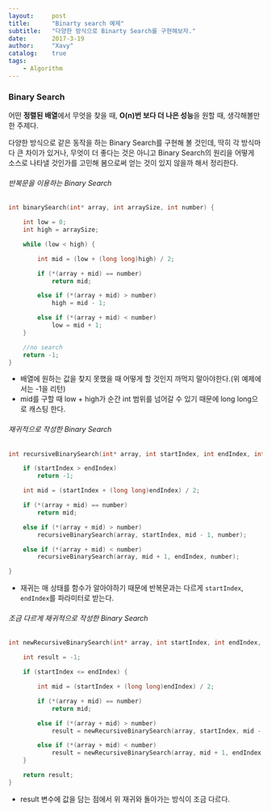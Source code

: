 ```yaml
---
layout:     post
title:      "Binarty search 예제"
subtitle:   "다양한 방식으로 Binarty Search를 구현해보자."
date:       2017-3-19
author:     "Xavy"
catalog:    true
tags:
    - Algorithm
---
```


### Binary Search

어떤 **정렬된 배열**에서 무엇을 찾을 때, **O(n)번 보다 더 나은 성능**을 원할 때, 생각해볼만한 주제다.

다양한 방식으로 같은 동작을 하는 Binary Search를 구현해 볼 것인데, 딱히 각 방식마다 큰 차이가 있거나, 무엇이 더 좋다는 것은 아니고 Binary Search의 원리을 어떻게 소스로 나타낼 것인가를 고민해 봄으로써 얻는 것이 있지 않을까 해서 정리한다.

###### 반복문을 이용하는 Binary Search

```c++
int binarySearch(int* array, int arraySize, int number) {

	int low = 0;
	int high = arraySize;

	while (low < high) {

		int mid = (low + (long long)high) / 2;

		if (*(array + mid) == number) 
			return mid;

		else if (*(array + mid) > number)
			high = mid - 1;

		else if (*(array + mid) < number)
			low = mid + 1;
	}

	//no search
	return -1;
}
```

- 배열에 원하는 값을 찾지 못했을 때 어떻게 할 것인지 까먹지 말아야한다.(위 예제에서는 -1을 리턴)
- mid를 구할 때 low + high가 순간 int 범위를 넘어갈 수 있기 때문에 long long으로 캐스팅 한다.

###### 재귀적으로 작성한 Binary Search

```C++
int recursiveBinarySearch(int* array, int startIndex, int endIndex, int number) {

	if (startIndex > endIndex)
		return -1;

	int mid = (startIndex + (long long)endIndex) / 2;

	if (*(array + mid) == number)
		return mid;

	else if (*(array + mid) > number)
		recursiveBinarySearch(array, startIndex, mid - 1, number);

	else if (*(array + mid) < number)
		recursiveBinarySearch(array, mid + 1, endIndex, number);

}
```

- 재귀는 매 상태를 함수가 알아야하기 때문에 반복문과는 다르게 `startIndex`, `endIndex`를 파라미터로 받는다.

###### 조금 다르게 재귀적으로 작성한 Binary Search

```C++
int newRecursiveBinarySearch(int* array, int startIndex, int endIndex, int number) {

	int result = -1;

	if (startIndex <= endIndex) {

		int mid = (startIndex + (long long)endIndex) / 2;

		if (*(array + mid) == number)
			return mid;

		else if (*(array + mid) > number)
			result = newRecursiveBinarySearch(array, startIndex, mid - 1, number);

		else if (*(array + mid) < number)
			result = newRecursiveBinarySearch(array, mid + 1, endIndex, number);
	}

	return result;
}
```

- result 변수에 값을 담는 점에서 위 재귀와 돌아가는 방식이 조금 다르다.